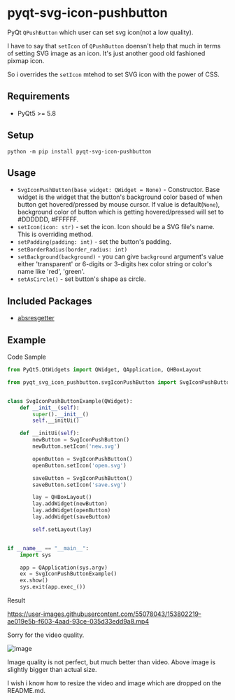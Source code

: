# pyqt-svg-icon-pushbutton
PyQt ```QPushButton``` which user can set svg icon(not a low quality). 

I have to say that ```setIcon``` of ```QPushButton``` doensn't help that much in terms of setting SVG image as an icon. It's just another good old fashioned pixmap icon. 

So i overrides the ```setIcon``` mtehod to set SVG icon with the power of CSS. 

## Requirements
* PyQt5 >= 5.8

## Setup
`python -m pip install pyqt-svg-icon-pushbutton`

## Usage
* `SvgIconPushButton(base_widget: QWidget = None)` - Constructor. Base widget is the widget that the button's background color based of when button get hovered/pressed by mouse cursor. If value is default(`None`), background color of button which is getting hovered/pressed will set to #DDDDDD, #FFFFFF. 
* `setIcon(icon: str)` - set the icon. Icon should be a SVG file's name. This is overriding method.
* `setPadding(padding: int)` - set the button's padding.
* `setBorderRadius(border_radius: int)`
* `setBackground(background)` - you can give `background` argument's value either 'transparent' or 6-digits or 3-digits hex color string or color's name like 'red', 'green'.
* `setAsCircle()` - set button's shape as circle.

## Included Packages
* <a href="https://github.com/yjg30737/absresgetter.git">absresgetter</a>

## Example
Code Sample
```python
from PyQt5.QtWidgets import QWidget, QApplication, QHBoxLayout

from pyqt_svg_icon_pushbutton.svgIconPushButton import SvgIconPushButton


class SvgIconPushButtonExample(QWidget):
    def __init__(self):
        super().__init__()
        self.__initUi()

    def __initUi(self):
        newButton = SvgIconPushButton()
        newButton.setIcon('new.svg')

        openButton = SvgIconPushButton()
        openButton.setIcon('open.svg')

        saveButton = SvgIconPushButton()
        saveButton.setIcon('save.svg')

        lay = QHBoxLayout()
        lay.addWidget(newButton)
        lay.addWidget(openButton)
        lay.addWidget(saveButton)

        self.setLayout(lay)


if __name__ == "__main__":
    import sys

    app = QApplication(sys.argv)
    ex = SvgIconPushButtonExample()
    ex.show()
    sys.exit(app.exec_())
```

Result

https://user-images.githubusercontent.com/55078043/153802219-ae019e5b-f603-4aad-93ce-035d33edd9a8.mp4

Sorry for the video quality.

![image](https://user-images.githubusercontent.com/55078043/153802633-5517f7ac-3d86-4d7f-b2de-40dbc10a19f8.png)

Image quality is not perfect, but much better than video. Above image is slightly bigger than actual size.

I wish i know how to resize the video and image which are dropped on the README.md.
